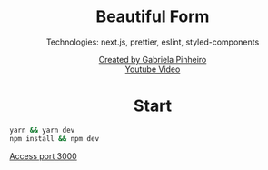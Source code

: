 <h1 align=center>Beautiful Form</h1>
<p align=center>
Technologies: next.js, prettier, eslint, styled-components
</p>
<p align=center>
<a href="https://www.youtube.com/channel/UCgMbExqiFFPza79dyMsuugw">
Created by Gabriela Pinheiro
</a>
<br />
<a href="https://www.youtube.com/watch?v=OR8ySydmqLQ">Youtube Video<a/>
<a>
</p>

<h1 align=center>Start</h1>

```bash
yarn && yarn dev
npm install && npm dev
```

<a href="http://localhost:3000">Access port 3000</a>
